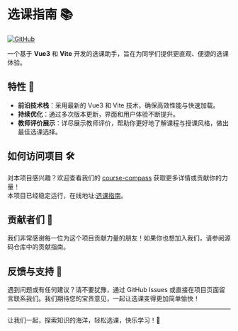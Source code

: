 # 选课指南 📚

[![GitHub](https://img.shields.io/github/stars/sheepFly03/course-compass?style=social)](https://gitee.com/sheepFly03/course-compass)

一个基于 **Vue3** 和 **Vite** 开发的选课助手，旨在为同学们提供更直观、便捷的选课体验。

## 特性 🌟

- **前沿技术栈**：采用最新的 Vue3 和 Vite 技术，确保高效性能与快速加载。
- **持续优化**：通过多次版本更新，界面和用户体验不断提升。
- **教师评价展示**：详尽展示教师评价，帮助你更好地了解课程与授课风格，做出最佳选课选择。

## 如何访问项目 🛠️

对本项目感兴趣？欢迎查看我们的 [course-compass](https://gitee.com/sheepFly03/course-compass) 获取更多详情或贡献你的力量！<br>
本项目已经稳定运行，在线地址:[选课指南](http://选课指南.xyz)。

## 贡献者们 👥

我们非常感谢每一位为这个项目贡献力量的朋友！如果你也想加入我们，请参阅源码仓库中的贡献指南。

## 反馈与支持 💬

遇到问题或有任何建议？请不要犹豫，通过 GitHub Issues 或直接在项目页面留言联系我们。我们期待您的宝贵意见，一起让选课变得更加简单愉快！

---

让我们一起，探索知识的海洋，轻松选课，快乐学习！🚀